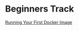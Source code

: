 # Beginners Track

[Running Your First Docker Image](https://github.com/ajeetraina/docker101/blob/master/beginners/chap01.md)<br>
[]()<br>
[]()<br>
[]()<br>
[]()<br>
[]()<br>
[]()<br>
[]()<br>
